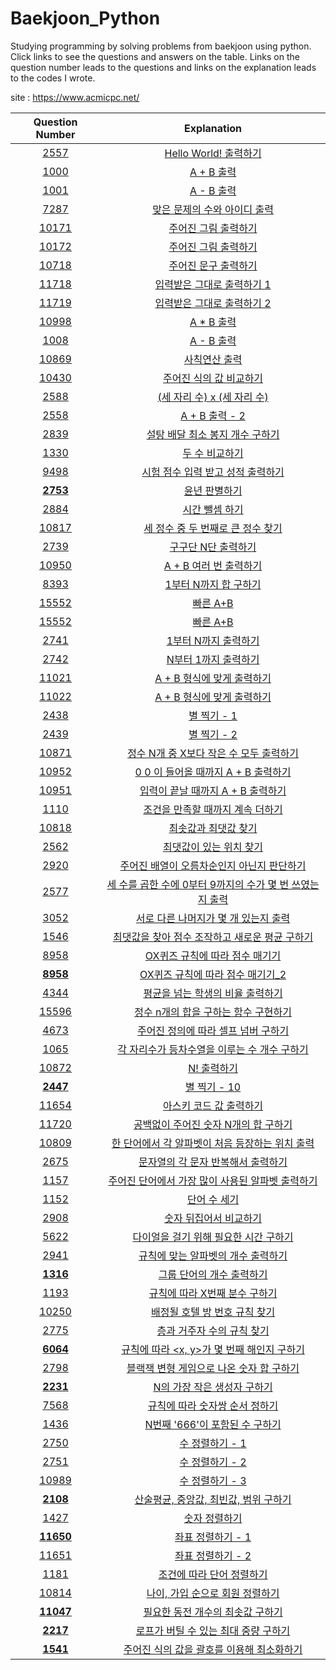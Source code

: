 # Baekjoon_Python

Studying programming by solving problems from baekjoon using python. 
Click links to see the questions and answers on the table. 
Links on the question number leads to the questions and links on the explanation leads to the codes I wrote. 

site : https://www.acmicpc.net/

|Question Number|Explanation|
|:-:|:-:|
|[2557](https://www.acmicpc.net/problem/2557)|[Hello World! 출력하기](https://github.com/Peter-Roh/Baekjoon_Python/blob/master/2557.py)|
|[1000](https://www.acmicpc.net/problem/1000)|[A + B 출력](https://github.com/Peter-Roh/Baekjoon_Python/blob/master/1000.py)|
|[1001](https://www.acmicpc.net/problem/1001)|[A - B 출력](https://github.com/Peter-Roh/Baekjoon_Python/blob/master/1001.py)|
|[7287](https://www.acmicpc.net/problem/7287)|[맞은 문제의 수와 아이디 출력](https://github.com/Peter-Roh/Baekjoon_Python/blob/master/7287.py)|
|[10171](https://www.acmicpc.net/problem/10171)|[주어진 그림 출력하기](https://github.com/Peter-Roh/Baekjoon_Python/blob/master/10171.py3)|
|[10172](https://www.acmicpc.net/problem/10172)|[주어진 그림 출력하기](https://github.com/Peter-Roh/Baekjoon_Python/blob/master/10172.py)|
|[10718](https://www.acmicpc.net/problem/10718)|[주어진 문구 출력하기](https://github.com/Peter-Roh/Baekjoon_Python/blob/master/10718.py)|
|[11718](https://www.acmicpc.net/problem/11718)|[입력받은 그대로 출력하기 1](https://github.com/Peter-Roh/Baekjoon_Python/blob/master/11718.py)|
|[11719](https://www.acmicpc.net/problem/11719)|[입력받은 그대로 출력하기 2](https://github.com/Peter-Roh/Baekjoon_Python/blob/master/11719.py)|
|[10998](https://www.acmicpc.net/problem/10998)|[A * B 출력](https://github.com/Peter-Roh/Baekjoon_Python/blob/master/10998.py)|
|[1008](https://www.acmicpc.net/problem/1008)|[A - B 출력](https://github.com/Peter-Roh/Baekjoon_Python/blob/master/1008.py)|
|[10869](https://www.acmicpc.net/problem/10869)|[사칙연산 출력](https://github.com/Peter-Roh/Baekjoon_Python/blob/master/10869.py)|
|[10430](https://www.acmicpc.net/problem/10430)|[주어진 식의 값 비교하기](https://github.com/Peter-Roh/Baekjoon_Python/blob/master/10430.py)|
|[2588](https://www.acmicpc.net/problem/2588)|[(세 자리 수) x (세 자리 수)](https://github.com/Peter-Roh/Baekjoon_Python/blob/master/2588.py3)|
|[2558](https://www.acmicpc.net/problem/2558)|[A + B 출력 - 2](https://github.com/Peter-Roh/Baekjoon_Python/blob/master/2558.py)|
|[2839](https://www.acmicpc.net/problem/2839)|[설탕 배달 최소 봉지 개수 구하기](https://github.com/Peter-Roh/Baekjoon_Python/blob/master/2839.py)|
|[1330](https://www.acmicpc.net/problem/1330)|[두 수 비교하기](https://github.com/Peter-Roh/Baekjoon_Python/blob/master/1330.py3)|
|[9498](https://www.acmicpc.net/problem/9498)|[시험 점수 입력 받고 성적 출력하기](https://github.com/Peter-Roh/Baekjoon_Python/blob/master/9498.py3)|
|[**2753**](https://www.acmicpc.net/problem/2753)|[윤년 판별하기](https://github.com/Peter-Roh/Baekjoon_Python/blob/master/2753.py3)|
|[2884](https://www.acmicpc.net/problem/2884)|[시간 뺄셈 하기](https://github.com/Peter-Roh/Baekjoon_Python/blob/master/2884.py3)|
|[10817](https://www.acmicpc.net/problem/10817)|[세 정수 중 두 번째로 큰 정수 찾기](https://github.com/Peter-Roh/Baekjoon_Python/blob/master/10817.py3)|
|[2739](https://www.acmicpc.net/problem/2739)|[구구단 N단 출력하기](https://github.com/Peter-Roh/Baekjoon_Python/blob/master/2739.py3)|
|[10950](https://www.acmicpc.net/problem/10950)|[A + B 여러 번 출력하기](https://github.com/Peter-Roh/Baekjoon_Python/blob/master/10950.py3)|
|[8393](https://www.acmicpc.net/problem/8393)|[1부터 N까지 합 구하기](https://github.com/Peter-Roh/Baekjoon_Python/blob/master/8393.py3)|
|[15552](https://www.acmicpc.net/problem/15552)|[빠른 A+B](https://github.com/Peter-Roh/Baekjoon_Python/blob/master/15552.py3)|
|[15552](https://www.acmicpc.net/problem/15552)|[빠른 A+B](https://github.com/Peter-Roh/Baekjoon_Python/blob/master/15552_2.py3)|
|[2741](https://www.acmicpc.net/problem/2741)|[1부터 N까지 출력하기](https://github.com/Peter-Roh/Baekjoon_Python/blob/master/2741.py3)|
|[2742](https://www.acmicpc.net/problem/2742)|[N부터 1까지 출력하기](https://github.com/Peter-Roh/Baekjoon_Python/blob/master/2742.py3)|
|[11021](https://www.acmicpc.net/problem/11021)|[A + B 형식에 맞게 출력하기](https://github.com/Peter-Roh/Baekjoon_Python/blob/master/11021.py3)|
|[11022](https://www.acmicpc.net/problem/11022)|[A + B 형식에 맞게 출력하기](https://github.com/Peter-Roh/Baekjoon_Python/blob/master/11022.py3)|
|[2438](https://www.acmicpc.net/problem/2438)|[별 찍기 - 1](https://github.com/Peter-Roh/Baekjoon_Python/blob/master/2438.py3)|
|[2439](https://www.acmicpc.net/problem/2439)|[별 찍기 - 2](https://github.com/Peter-Roh/Baekjoon_Python/blob/master/2439.py3)|
|[10871](https://www.acmicpc.net/problem/10871)|[정수 N개 중 X보다 작은 수 모두 출력하기](https://github.com/Peter-Roh/Baekjoon_Python/blob/master/10871.py3)|
|[10952](https://www.acmicpc.net/problem/10952)|[0 0 이 들어올 때까지 A + B 출력하기](https://github.com/Peter-Roh/Baekjoon_Python/blob/master/10952.py3)|
|[10951](https://www.acmicpc.net/problem/10951)|[입력이 끝날 때까지 A + B 출력하기](https://github.com/Peter-Roh/Baekjoon_Python/blob/master/10951.py3)|
|[1110](https://www.acmicpc.net/problem/1110)|[조건을 만족할 때까지 계속 더하기](https://github.com/Peter-Roh/Baekjoon_Python/blob/master/1110.py3)|
|[10818](https://www.acmicpc.net/problem/10818)|[최솟값과 최댓값 찾기](https://github.com/Peter-Roh/Baekjoon_Python/blob/master/10818.py3)|
|[2562](https://www.acmicpc.net/problem/2562)|[최댓값이 있는 위치 찾기](https://github.com/Peter-Roh/Baekjoon_Python/blob/master/2562.py3)|
|[2920](https://www.acmicpc.net/problem/2920)|[주어진 배열이 오름차순인지 아닌지 판단하기](https://github.com/Peter-Roh/Baekjoon_Python/blob/master/2920.py3)|
|[2577](https://www.acmicpc.net/problem/2577)|[세 수를 곱한 수에 0부터 9까지의 수가 몇 번 쓰였는지 출력](https://github.com/Peter-Roh/Baekjoon_Python/blob/master/2577.py3)|
|[3052](https://www.acmicpc.net/problem/3052)|[서로 다른 나머지가 몇 개 있는지 출력](https://github.com/Peter-Roh/Baekjoon_Python/blob/master/3052.py3)|
|[1546](https://www.acmicpc.net/problem/1546)|[최댓값을 찾아 점수 조작하고 새로운 평균 구하기](https://github.com/Peter-Roh/Baekjoon_Python/blob/master/1546.py3)|
|[8958](https://www.acmicpc.net/problem/8958)|[OX퀴즈 규칙에 따라 점수 매기기](https://github.com/Peter-Roh/Baekjoon_Python/blob/master/8958.py3)|
|[**8958**](https://www.acmicpc.net/problem/8958)|[OX퀴즈 규칙에 따라 점수 매기기_2](https://github.com/Peter-Roh/Baekjoon_Python/blob/master/8958_2.py3)|
|[4344](https://www.acmicpc.net/problem/4344)|[평균을 넘는 학생의 비율 출력하기](https://github.com/Peter-Roh/Baekjoon_Python/blob/master/4344.py3)|
|[15596](https://www.acmicpc.net/problem/15596)|[정수 n개의 합을 구하는 함수 구현하기](https://github.com/Peter-Roh/Baekjoon_Python/blob/master/15596.py3)|
|[4673](https://www.acmicpc.net/problem/4673)|[주어진 정의에 따라 셀프 넘버 구하기](https://github.com/Peter-Roh/Baekjoon_Python/blob/master/4673.py3)|
|[1065](https://www.acmicpc.net/problem/1065)|[각 자리수가 등차수열을 이루는 수 개수 구하기](https://github.com/Peter-Roh/Baekjoon_Python/blob/master/1065.py3)|
|[10872](https://www.acmicpc.net/problem/10872)|[N! 출력하기](https://github.com/Peter-Roh/Baekjoon_Python/blob/master/10872.py3)|
|[**2447**](https://www.acmicpc.net/problem/2447)|[별 찍기 - 10](https://github.com/Peter-Roh/Baekjoon_Python/blob/master/2447.py3)|
|[11654](https://www.acmicpc.net/problem/11654)|[아스키 코드 값 출력하기](https://github.com/Peter-Roh/Baekjoon_Python/blob/master/11654.py3)|
|[11720](https://www.acmicpc.net/problem/11720)|[공백없이 주어진 숫자 N개의 합 구하기](https://github.com/Peter-Roh/Baekjoon_Python/blob/master/11720.py3)|
|[10809](https://www.acmicpc.net/problem/10809)|[한 단어에서 각 알파벳이 처음 등장하는 위치 출력](https://github.com/Peter-Roh/Baekjoon_Python/blob/master/10809.py3)|
|[2675](https://www.acmicpc.net/problem/2675)|[문자열의 각 문자 반복해서 출력하기](https://github.com/Peter-Roh/Baekjoon_Python/blob/master/2675.py3)|
|[1157](https://www.acmicpc.net/problem/1157)|[주어진 단어에서 가장 많이 사용된 알파벳 출력하기](https://github.com/Peter-Roh/Baekjoon_Python/blob/master/1157.py3)|
|[1152](https://www.acmicpc.net/problem/1152)|[단어 수 세기](https://github.com/Peter-Roh/Baekjoon_Python/blob/master/1152.py3)|
|[2908](https://www.acmicpc.net/problem/2908)|[숫자 뒤집어서 비교하기](https://github.com/Peter-Roh/Baekjoon_Python/blob/master/2908.py3)|
|[5622](https://www.acmicpc.net/problem/5622)|[다이얼을 걸기 위해 필요한 시간 구하기](https://github.com/Peter-Roh/Baekjoon_Python/blob/master/5622.py3)|
|[2941](https://www.acmicpc.net/problem/2941)|[규칙에 맞는 알파벳의 개수 출력하기](https://github.com/Peter-Roh/Baekjoon_Python/blob/master/2941.py3)|
|[**1316**](https://www.acmicpc.net/problem/1316)|[그룹 단어의 개수 출력하기](https://github.com/Peter-Roh/Baekjoon_Python/blob/master/1316.py3)|
|[1193](https://www.acmicpc.net/problem/1193)|[규칙에 따라 X번째 분수 구하기](https://github.com/Peter-Roh/Baekjoon_Python/blob/master/1193.py3)|
|[10250](https://www.acmicpc.net/problem/10250)|[배정될 호텔 방 번호 규칙 찾기](https://github.com/Peter-Roh/Baekjoon_Python/blob/master/10250.py3)|
|[2775](https://www.acmicpc.net/problem/2775)|[층과 거주자 수의 규칙 찾기](https://github.com/Peter-Roh/Baekjoon_Python/blob/master/2775.py3)|
|[**6064**](https://www.acmicpc.net/problem/6064)|[규칙에 따라 <x, y>가 몇 번째 해인지 구하기](https://github.com/Peter-Roh/Baekjoon_Python/blob/master/6064.py3)|
|[2798](https://www.acmicpc.net/problem/2798)|[블랙잭 변형 게임으로 나온 숫자 합 구하기](https://github.com/Peter-Roh/Baekjoon_Python/blob/master/2798.py3)|
|[**2231**](https://www.acmicpc.net/problem/2231)|[N의 가장 작은 생성자 구하기](https://github.com/Peter-Roh/Baekjoon_Python/blob/master/2231.py3)|
|[7568](https://www.acmicpc.net/problem/7568)|[규칙에 따라 숫자쌍 순서 정하기](https://github.com/Peter-Roh/Baekjoon_Python/blob/master/7568.py3)|
|[1436](https://www.acmicpc.net/problem/1436)|[N번째 '666'이 포함된 수 구하기](https://github.com/Peter-Roh/Baekjoon_Python/blob/master/1436.py3)|
|[2750](https://www.acmicpc.net/problem/2750)|[수 정렬하기 - 1](https://github.com/Peter-Roh/Baekjoon_Python/blob/master/2750.py3)|
|[2751](https://www.acmicpc.net/problem/2751)|[수 정렬하기 - 2](https://github.com/Peter-Roh/Baekjoon_Python/blob/master/2751.py3)|
|[10989](https://www.acmicpc.net/problem/10989)|[수 정렬하기 - 3](https://github.com/Peter-Roh/Baekjoon_Python/blob/master/10989.py3)|
|[**2108**](https://www.acmicpc.net/problem/2108)|[산술평균, 중앙값, 최빈값, 범위 구하기](https://github.com/Peter-Roh/Baekjoon_Python/blob/master/2108.py3)|
|[1427](https://www.acmicpc.net/problem/1427)|[숫자 정렬하기](https://github.com/Peter-Roh/Baekjoon_Python/blob/master/1427.py3)|
|[**11650**](https://www.acmicpc.net/problem/11650)|[좌표 정렬하기 - 1](https://github.com/Peter-Roh/Baekjoon_Python/blob/master/11650.py3)|
|[11651](https://www.acmicpc.net/problem/11651)|[좌표 정렬하기 - 2](https://github.com/Peter-Roh/Baekjoon_Python/blob/master/11651.py3)|
|[1181](https://www.acmicpc.net/problem/1181)|[조건에 따라 단어 정렬하기](https://github.com/Peter-Roh/Baekjoon_Python/blob/master/1181.py3)|
|[10814](https://www.acmicpc.net/problem/10814)|[나이, 가입 순으로 회원 정렬하기](https://github.com/Peter-Roh/Baekjoon_Python/blob/master/10814.py3)|
|[**11047**](https://www.acmicpc.net/problem/11047)|[필요한 동전 개수의 최솟값 구하기](https://github.com/Peter-Roh/Baekjoon_Python/blob/master/11047.py3)|
|[**2217**](https://www.acmicpc.net/problem/2217)|[로프가 버틸 수 있는 최대 중량 구하기](https://github.com/Peter-Roh/Baekjoon_Python/blob/master/2217.py3)|
|[**1541**](https://www.acmicpc.net/problem/1541)|[주어진 식의 값을 괄호를 이용해 최소화하기](https://github.com/Peter-Roh/Baekjoon_Python/blob/master/1541.py3)|
